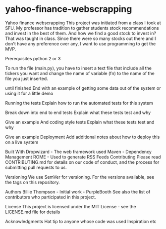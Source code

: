 # yahoo-finance-webscrapping
Yahoo finance webscrapping
This project was initiated from a class I took at SFU. My professor has tradition to gather students stock recommendations and invest in the best of them. And how we find a good stock to invest in? That was taught in class. Since there were so many stocks out there and I don't have any preference over any, I want to use programming to get the MVP.

Prerequisites
python 2 or 3

To run the file (main.py), you have to insert a text file that include all the tickers you want and change the name of variable (fn) to the name of the file you just inserted. 



until finished
End with an example of getting some data out of the system or using it for a little demo

Running the tests
Explain how to run the automated tests for this system

Break down into end to end tests
Explain what these tests test and why

Give an example
And coding style tests
Explain what these tests test and why

Give an example
Deployment
Add additional notes about how to deploy this on a live system

Built With
Dropwizard - The web framework used
Maven - Dependency Management
ROME - Used to generate RSS Feeds
Contributing
Please read CONTRIBUTING.md for details on our code of conduct, and the process for submitting pull requests to us.

Versioning
We use SemVer for versioning. For the versions available, see the tags on this repository.

Authors
Billie Thompson - Initial work - PurpleBooth
See also the list of contributors who participated in this project.

License
This project is licensed under the MIT License - see the LICENSE.md file for details

Acknowledgments
Hat tip to anyone whose code was used
Inspiration
etc

